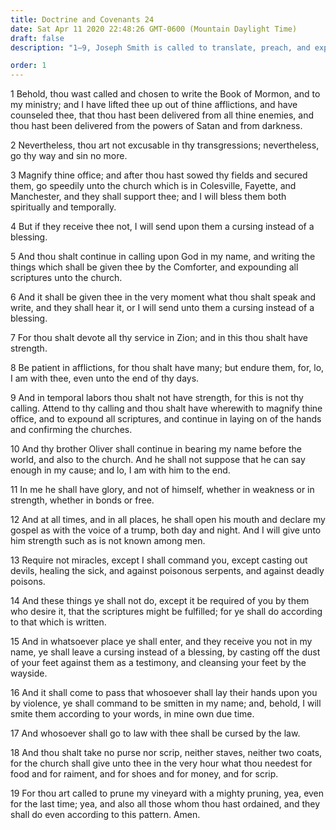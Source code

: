 ```yaml
---
title: Doctrine and Covenants 24
date: Sat Apr 11 2020 22:48:26 GMT-0600 (Mountain Daylight Time)
draft: false
description: "1–9, Joseph Smith is called to translate, preach, and expound scriptures; 10–12, Oliver Cowdery is called to preach the gospel; 13–19, The law is revealed relative to miracles, cursings, casting off the dust of one’s feet, and going without purse or scrip."

order: 1
---
```

    
1 Behold, thou wast called and chosen to write the Book of Mormon, and to my ministry; and I have lifted thee up out of thine afflictions, and have counseled thee, that thou hast been delivered from all thine enemies, and thou hast been delivered from the powers of Satan and from darkness.

2 Nevertheless, thou art not excusable in thy transgressions; nevertheless, go thy way and sin no more.

3 Magnify thine office; and after thou hast sowed thy fields and secured them, go speedily unto the church which is in Colesville, Fayette, and Manchester, and they shall support thee; and I will bless them both spiritually and temporally.

4 But if they receive thee not, I will send upon them a cursing instead of a blessing.

5 And thou shalt continue in calling upon God in my name, and writing the things which shall be given thee by the Comforter, and expounding all scriptures unto the church.

6 And it shall be given thee in the very moment what thou shalt speak and write, and they shall hear it, or I will send unto them a cursing instead of a blessing.

7 For thou shalt devote all thy service in Zion; and in this thou shalt have strength.

8 Be patient in afflictions, for thou shalt have many; but endure them, for, lo, I am with thee, even unto the end of thy days.

9 And in temporal labors thou shalt not have strength, for this is not thy calling. Attend to thy calling and thou shalt have wherewith to magnify thine office, and to expound all scriptures, and continue in laying on of the hands and confirming the churches.

10 And thy brother Oliver shall continue in bearing my name before the world, and also to the church. And he shall not suppose that he can say enough in my cause; and lo, I am with him to the end.

11 In me he shall have glory, and not of himself, whether in weakness or in strength, whether in bonds or free.

12 And at all times, and in all places, he shall open his mouth and declare my gospel as with the voice of a trump, both day and night. And I will give unto him strength such as is not known among men.

13 Require not miracles, except I shall command you, except casting out devils, healing the sick, and against poisonous serpents, and against deadly poisons.

14 And these things ye shall not do, except it be required of you by them who desire it, that the scriptures might be fulfilled; for ye shall do according to that which is written.

15 And in whatsoever place ye shall enter, and they receive you not in my name, ye shall leave a cursing instead of a blessing, by casting off the dust of your feet against them as a testimony, and cleansing your feet by the wayside.

16 And it shall come to pass that whosoever shall lay their hands upon you by violence, ye shall command to be smitten in my name; and, behold, I will smite them according to your words, in mine own due time.

17 And whosoever shall go to law with thee shall be cursed by the law.

18 And thou shalt take no purse nor scrip, neither staves, neither two coats, for the church shall give unto thee in the very hour what thou needest for food and for raiment, and for shoes and for money, and for scrip.

19 For thou art called to prune my vineyard with a mighty pruning, yea, even for the last time; yea, and also all those whom thou hast ordained, and they shall do even according to this pattern. Amen.
